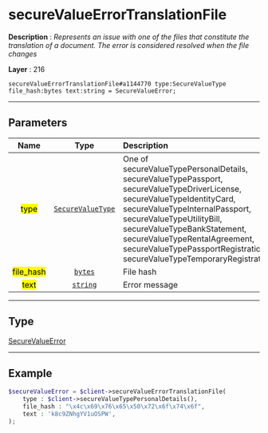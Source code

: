 # secureValueErrorTranslationFile

**Description** : *Represents an issue with one of the files that constitute the translation of a document\. The error is considered resolved when the file changes*

**Layer** : 216

```tl
secureValueErrorTranslationFile#a1144770 type:SecureValueType file_hash:bytes text:string = SecureValueError;
```

---

## Parameters

| Name | Type | Description |
| :---: | :---: | :--- |
| <mark>type</mark> | [`SecureValueType`](type/SecureValueType) | One of secureValueTypePersonalDetails, secureValueTypePassport, secureValueTypeDriverLicense, secureValueTypeIdentityCard, secureValueTypeInternalPassport, secureValueTypeUtilityBill, secureValueTypeBankStatement, secureValueTypeRentalAgreement, secureValueTypePassportRegistration, secureValueTypeTemporaryRegistration |
| <mark>file_hash</mark> | [`bytes`](type/bytes) | File hash |
| <mark>text</mark> | [`string`](type/string) | Error message |

---

## Type

[SecureValueError](type/SecureValueError)

---

## Example

```php
$secureValueError = $client->secureValueErrorTranslationFile(
	type : $client->secureValueTypePersonalDetails(),
	file_hash : "\x4c\x69\x76\x65\x50\x72\x6f\x74\x6f",
	text : 'k8c9ZNhgYV1uOSPW',
);
```